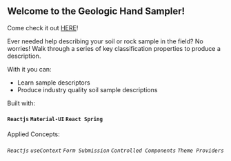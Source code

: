 ## Welcome to the Geologic Hand Sampler!
Come check it out [HERE](https://sxtnkyl.github.io/handsampler/)!

Ever needed help describing your soil or rock sample in the field? No worries! Walk through a series of key classification properties to produce a description.

With it you can:

* Learn sample descriptors
* Produce industry quality soil sample descriptions

Built with:

#### `Reactjs` `Material-UI` `React Spring`

Applied Concepts:

###### `Reactjs` `useContext` `Form Submission` `Controlled Components` `Theme Providers`
